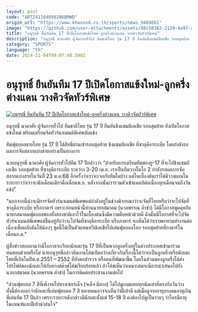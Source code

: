 ```yaml
---
layout: post
code: "ART2411040902B6BMWD"
origin_url: "https://www.khaosod.co.th/sports/news_9489661"
image: "https://github.com/user-attachments/assets/88c50382-2129-4a97-aa15-ddc9a59cc9c6"
title: "อนุรุทธิ์ ยืนยันทีม 17 ปีเปิดโอกาสแข้งใหม่-ลูกครึ่งต่างแดน วางคิวจัดทัวร์พิเศษ"
description: "อนุรุทธิ์ นาคาศัย ผู้จัดการทั่วไป ทีมชาติไทย รุ่น 17 ปี ยืนยันชิงแชมป์เอเชีย รอบสุดท้าย ยังเปิดโอกาสแข้งใหม่ พร้อมเตรียมจัดทัวร์นาเมนต์พิเศษลับแข้ง"
category: "SPORTS"
language: "th"
date: 2024-11-04T09:07:40.590Z
---
```


# อนุรุทธิ์ ยืนยันทีม 17 ปีเปิดโอกาสแข้งใหม่-ลูกครึ่งต่างแดน วางคิวจัดทัวร์พิเศษ

[![อนุรุทธิ์ ยืนยันทีม 17 ปีเปิดโอกาสแข้งใหม่-ลูกครึ่งต่างแดน วางคิวจัดทัวร์พิเศษ](https://www.khaosod.co.th/wpapp/uploads/2024/11/อนุรุทธิ์.jpg "อนุรุทธิ์ ยืนยันทีม 17 ปีเปิดโอกาสแข้งใหม่-ลูกครึ่งต่างแดน วางคิวจัดทัวร์พิเศษ")](https://www.khaosod.co.th/wpapp/uploads/2024/11/อนุรุทธิ์.jpg)

อนุรุทธิ์ นาคาศัย ผู้จัดการทั่วไป ทีมชาติไทย รุ่น 17 ปี ยืนยันชิงแชมป์เอเชีย รอบสุดท้าย ยังเปิดโอกาสแข้งใหม่ พร้อมเตรียมจัดทัวร์นาเมนต์พิเศษลับแข้ง

ทีมฟุตบอลชายไทย รุ่น 17 ปี ได้สิทธิ์ผ่านเข้ารอบสุดท้าย ชิงแชมป์เอเชีย ที่ซาอุดีอาระเบีย โดยกำลังรอผลการจับสลากแบ่งสายอย่างเป็นทางการ

นายอนุรุทธิ์ นาคาศัย ผู้จัดการทั่วไปทีม 17 ปีกล่าวว่า “สำหรับการเตรียมทีมของยู-17 ที่จะไปชิงแชมป์เอเชีย รอบสุดท้าย ที่ซาอุดีอาระเบีย ระหว่าง 3-20 เม.ย. เราเป็นทีมวางในโถ 2 กำลังรอผลการจับสลากแบ่งสายในวันที่ 23 ม.ค.68 อีกครั้งว่าเราจะเจอกับทีมใดบ้าง แต่ในเบื้องต้นเราได้มีวางแผนในระยะยาวว่าเราจะพักเดือนเดียวคือเดือนพ.ย. หลังจากนั้นเรารวมตัวเข้าแคมป์ต่อเนื่องทุกเดือนจนถึงวันแข่ง”

“นอกจากนี้น่าจะมีการจัดทัวร์นาเมนต์พิเศษแต่กำลังอยู่ในช่วงพิจารณาว่าจะจัดที่ไทยหรือว่าจะไปจัดที่ซาอุดีอาระเบีย หรือกาตาร์ เพราะก่อนหน้านี้ท่านนายกสมาคม (นวลพรรณ ล่ำซำ) ได้มีโอกาสพูดคุยกับนายกสมาคมฟุตบอลของทั้งสองชาติเอาไว้ในเบื้องต้นซึ่งมีความคืบหน้าด้วยดี ดังนั้นมีโอกาสที่จะไปจัดทัวร์นาเมนต์พิเศษแต่ขึ้นอยู่กับว่าจะไปจัดที่ซาอุดีอาระเบีย หรือกาตาร์ จะเห็นได้ว่าเราพยายามทำงานต่อเนื่องเพื่อผลักดันให้น้องๆ ชุดนี้ได้เป็นตัวแทนทวีปเอเชียไปเล่นฟุตบอลโลก รอบสุดท้ายที่กาตาร์ในเดือนก.ค.”

ผู้สื่อข่าวสอบถามว่ามีโอกาสจะเรียกนักเตะรุ่น 17 ปีที่เป็นพวกลูกครึ่งอยู่ในต่างประเทศเข้ามาร่วมทดสอบด้วยหรือไม่ นายอนุรุทธิ์กล่าวทีมงานโค้ชเปิดกว้างเกี่ยวกับเรื่องนี้ไม่ว่าจะเป็นลูกครึ่งหรือนักเตะไทยที่เกิดในปีพ.ศ.2551 – 2552 ที่ยังตกสำรวจ หรือคนที่พัฒนาขึ้น โดยในส่วนของลูกครึ่งได้ส่งโปรไฟล์ของนักเตะให้กับทางสต๊าฟโค้ชเรียบร้อยแล้ว ถ้าโค้ชเห็นว่าเหมาะสมจะมีการนำเสนอไปยังนายกสมาคม (นวลพรรณ ล่ำซำ) ในการติดต่อประสานงานต่อไป

“ส่วนฟุตบอล 7 สีที่เพิ่งจบไปทางเซอร์เด็จ (จเด็จ มีลาภ) ได้ไปดูเกมแทบทุกนัดเท่าที่ตรงกับวันว่าง ทั้งนี้ต้องบอกว่านักเตะที่เล่นฟุตบอล 7 สี หลายคนอาจจะเห็นว่าฝีเท้าดี แต่เมื่อดูจากอายุบางคนอายุเกินที่เล่นทีม 17 ปีแล้ว เพราะรายการดังกล่าวมีนักเตะตั้งแต่ 15-18 ปี คงต้องไปดูเป็นรายๆ ว่าใครมีอายุในเกณฑ์และฝีเท้าน่าสนใจ”